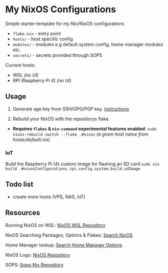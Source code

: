 # My NixOS Configurations

Simple starter-template for my Nix/NixOS configurations

- `flake.nix` - entry point
- `hosts/` - host specific config
- `modules/` - modules e.g default system config, home-manager modules etc.
- `secrets/` - secrets provided through SOPS

Current hosts:

- WSL _(no UI)_
- RPI (Raspberry Pi 4) _(no UI)_

## Usage

1. Generate age key from SSH/GPG/PGP key. [Instructions](https://github.com/Mic92/sops-nix#usage-example)

2. Rebuild your NixOS with the repositorys flake.

- **Requires `flakes` & `nix-command` experimental features enabled**:
  `sudo nixos-rebuild switch --flake .#nixos` _(a given host name from hosts/default.nix)_

### IoT

Build the Raspberry Pi (4) custom image for flashing an SD card
`sudo nix build .#nixosConfigurations.rpi.config.system.build.sdImage`

## Todo list

- create more hosts (VPS, NAS, IoT)

## Resources

Running NixOS on WSL: [NixOS WSL Repository](https://github.com/nix-community/NixOS-WSL)

NixOS Searching Packages, Options & Flakes: [Search NixOS](https://search.nixos.org/packages)

Home Manager lookup: [Search Home Manager Options](https://mipmip.github.io/home-manager-option-search)

NixOS Logo: [NixOS Repository](https://github.com/NixOS/nixos-artwork/blob/master/logo/white.png)

SOPS: [Sops-Nix Repository](https://github.com/Mic92/sops-nix)
